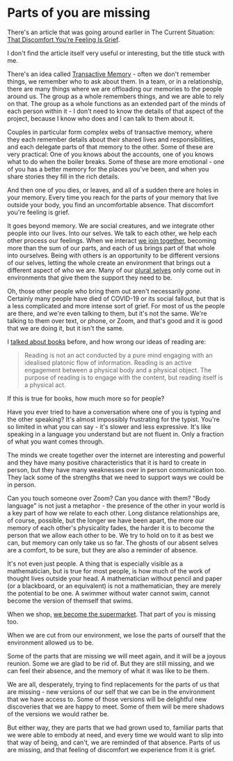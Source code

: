 # Parts of you are missing

There's an article that was going around earlier in The Current Situation: [That Discomfort You’re Feeling Is Grief](https://hbr.org/2020/03/that-discomfort-youre-feeling-is-grief).

I don't find the article itself very useful or interesting, but the title stuck with me.

There's an idea called [Transactive Memory](https://en.wikipedia.org/wiki/Transactive_memory) - often we don't remember things, we remember who to ask about them. In a team, or in a relationship, there are many things where we are offloading our memories to the people around us. The group as a whole remembers things, and we are able to rely on that. The group as a whole functions as an extended part of the minds of each person within it - I don't need to know the details of that aspect of the project, because I know who does and I can talk to them about it.

Couples in particular form complex webs of transactive memory, where they each remember details about their shared lives and responsibilities, and each delegate parts of that memory to the other. Some of these are very practical: One of you knows about the accounts, one of you knows what to do when the boiler breaks. Some of these are more emotional - one of you has a better memory for the places you've been, and when you share stories they fill in the rich details.

And then one of you dies, or leaves, and all of a sudden there are holes in your memory. Every time you reach for the parts of your memory that live outside your body, you find an uncomfortable absence. That discomfort you're feeling is grief.

It goes beyond memory. We are social creatures, and we integrate other people into our lives. Into our selves. We talk to each other, we help each other process our feelings.
When we interact [we join together](https://www.brainpickings.org/2015/10/21/telling-is-listening-ursula-k-le-guin-communication/), becoming more than the sum of our parts, and each of us brings part of that whole into ourselves.
Being with others is an opportunity to be different versions of our selves,
letting the whole create an environment that brings out a different aspect of who we are.
Many of our [plural selves](https://www.rewriting-the-rules.com/self/new-year-new-zine-plural-selves/) only come out in environments that give them the support they need to be.

Oh, those other people who bring them out aren't necessarily *gone*. Certainly many people have died of COVID-19 or its social fallout, but that is a less complicated and more intense sort of grief. For most of us the people are there, and we're even talking to them, but it's not the same.
We're talking to them over text, or phone, or Zoom, and that's good and it is good that we are doing it, but it isn't the same.

I [talked about books](https://notebook.drmaciver.com/posts/2020-05-13-09:56.html) before, and how wrong our ideas of reading are:

> Reading is not an act conducted by a pure mind engaging with an idealised platonic flow of information. Reading is an active engagement between a physical body and a physical object. The purpose of reading is to engage with the content, but reading itself is a physical act.

If this is true for books, how much more so for people?

Have you ever tried to have a conversation where one of you is typing and the other speaking? It's almost impossibly frustrating for the typist. You're so limited in what you can say - it's slower and less expressive. It's like speaking in a language you understand but are not fluent in. Only a fraction of what you want comes through.

The minds we create together over the internet are interesting and powerful and they have many positive characteristics that it is hard to create in person, but they have many weaknesses over in person communication too. They lack some of the strengths that we need to support ways we could be in person.

Can you touch someone over Zoom? Can you dance with them? "Body language" is not just a metaphor - the presence of the other in your world is a key part of how we relate to each other.
Long distance relationships are, of course, possible, but the longer we have been apart, the more our memory of each other's physicality fades, the harder it is to become the person that we allow each other to be. We try to hold on to it as best we can, but memory can only take us so far. The ghosts of our absent selves are a comfort, to be sure, but they are also a reminder of absence.

It's not even just people. A thing that is especially visible as a mathematician, but is true for most people, is how much of the work of thought lives outside your head. A mathematician without pencil and paper (or a blackboard, or an equivalent) is not a mathematician, they are merely the potential to be one. A swimmer without water cannot swim, cannot become the version of themself that swims.

When we shop, [we become the supermarket](https://twitter.com/DRMacIver/status/1248560936102887424). That part of you is missing too.

When we are cut from our environment, we lose the parts of ourself that the environment allowed us to be.

Some of the parts that are missing we will meet again, and it will be a joyous reunion. Some we are glad to be rid of. But they are still missing, and we can feel their absence, and the memory of what it was like to be them.

We are all, desperately, trying to find replacements for the parts of us that are missing - new versions of our self that we can be in the environment that we have access to. Some of those versions will be delightful new discoveries that we are happy to meet. Some of them will be mere shadows of the versions we would rather be.

But either way, they are parts that we had grown used to, familiar parts that we were able to embody at need, and every time we would want to slip into that way of being, and can't, we are reminded of that absence. Parts of us are missing, and that feeling of discomfort we experience from it is grief.
